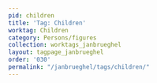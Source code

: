```yaml
---
pid: children
title: 'Tag: Children'
worktag: Children
category: Persons/figures
collection: worktags_janbrueghel
layout: tagpage_janbrueghel
order: '030'
permalink: "/janbrueghel/tags/children/"
---
```

